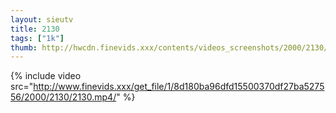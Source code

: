 ```yaml
--- 
layout: sieutv
title: 2130
tags: ["1k"]
thumb: http://hwcdn.finevids.xxx/contents/videos_screenshots/2000/2130/preview.mp4.jpg
---
```

{% include video src="http://www.finevids.xxx/get_file/1/8d180ba96dfd15500370df27ba527556/2000/2130/2130.mp4/" %} 

